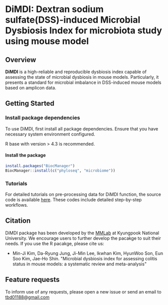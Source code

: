 # DiMDI: Dextran sodium sulfate(DSS)-induced Microbial Dysbiosis Index for microbiota study using mouse model

## Overview
**DiMDI** is a high-reliable and reproducible dysbiosis index capable of assessing the state of microbial dysbiosis in mouse models. Particularly, it presents a standard for microbial imbalance in DSS-induced mouse models based on amplicon data.


## Getting Started

### Install package dependencies
To use DiMDI, first install all package dependencies. Ensure that you have necessary system environment configured.

R base with version > 4.3 is recommended.

#### Install the package
```R
install.packages("BiocManager")
BiocManager::install(c("phyloseq", "microbiome"))
```

### Tutorials
For detailed tutorials on pre-processing data for DiMDI function, the source code is available [here](https://github.com/mjkim-micro/dimdi/tree/main/Rcode). These codes include detailed step-by-step workflows.


## Citation
DiMDI package has been developed by the [MMLab](http://micro.knu.ac.kr/) at Kyungpook National University. We encourage users to further develop the pacakge to suit their needs. If you use the R pacakge, please cite us:

* Min-Ji Kim, Da-Ryung Jung, Ji-Min Lee, Ikwhan Kim, HyunWoo Son, Eun Soo Kim, Jae-Ho Shin. "Microbial dysbiosis index for assessing colitis status in mouse models: a systematic review and meta-analysis"


## Feature requests
To inform use of any requests, please open a new issue or send an email to tbd01188@gmail.com
